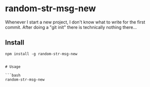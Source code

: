 # random-str-msg-new

Whenever I start a new project, I don't know what to write for the first commit.
After doing a "git init" there is technically nothing there...


## Install

```npm
npm install -g random-str-msg-new


# Usage

```bash
random-str-msg-new






